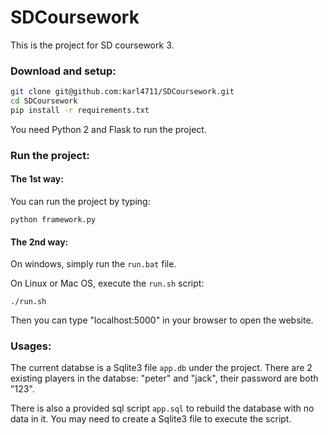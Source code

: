 # SDCoursework
This is the project for SD coursework 3.

### Download and setup:

```bash
git clone git@github.com:karl4711/SDCoursework.git
cd SDCoursework
pip install -r requirements.txt
```

You need Python 2 and Flask to run the project.


### Run the project:

#### The 1st way: 

You can run the project by typing:

```
python framework.py
```

#### The 2nd way: 

On windows, simply run the `run.bat` file.

On Linux or Mac OS, execute the `run.sh` script:

```
./run.sh
```


Then you can type "localhost:5000" in your browser to open the website.



### Usages:

The current databse is a Sqlite3 file `app.db` under the project. There are 2 existing players in the databse: "peter" and "jack", their password are both "123".

There is also a provided sql script `app.sql` to rebuild the database with no data in it. You may need to create a Sqlite3 file to execute the script.


  
